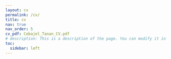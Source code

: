```yaml
---
layout: cv
permalink: /cv/
title: cv
nav: true
nav_order: 5
cv_pdf: Cebajel_Tanan_CV.pdf
# description: This is a description of the page. You can modify it in '_pages/cv.md'. You can also change or remove the top pdf download button.
toc:
  sidebar: left
---
```

